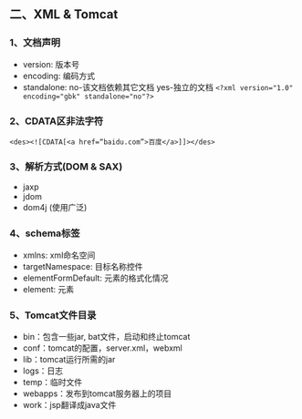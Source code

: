 ## 二、XML & Tomcat

### 1、文档声明
- version: 版本号
- encoding: 编码方式
- standalone: no-该文档依赖其它文档 yes-独立的文档
``` <?xml version="1.0" encoding="gbk" standalone="no"?> ```


### 2、CDATA区非法字符

``` <des><![CDATA[<a href=“baidu.com”>百度</a>]]></des> ```

### 3、解析方式(DOM & SAX)
- jaxp
- jdom
- dom4j (使用广泛)

### 4、schema标签
- xmlns: xml命名空间
- targetNamespace: 目标名称控件
- elementFormDefault: 元素的格式化情况
- element: 元素

### 5、Tomcat文件目录
- bin：包含一些jar, bat文件，启动和终止tomcat
- conf：tomcat的配置，server.xml，webxml
- lib：tomcat运行所需的jar
- logs：日志
- temp：临时文件
- webapps：发布到tomcat服务器上的项目
- work：jsp翻译成java文件